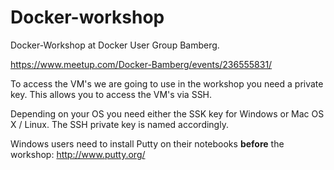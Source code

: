 # Docker-workshop

Docker-Workshop at Docker User Group Bamberg.

https://www.meetup.com/Docker-Bamberg/events/236555831/ 

To access the VM's we are going to use in the workshop you need a private key.
This allows you to access the VM's via SSH.

Depending on your OS you need either the SSK key for Windows or Mac OS X / Linux.
The SSH private key is named accordingly.

Windows users need to install Putty on their notebooks __before__ the workshop: http://www.putty.org/
